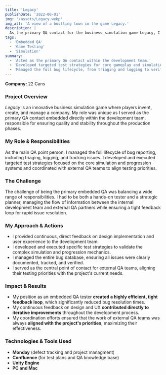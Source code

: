 ```yaml
---
title: 'Legacy'
publishDate: '2022-06-01'
img: '/assets/Legacy.webp'
img_alt: 'A view of a bustling town in the game Legacy.'
description: |
  As the primary QA contact for the business simulation game Legacy, I was embedded directly within the development team at 22 Cans to ensure rapid issue resolution and a tight feedback loop.
tags:
  - 'Embedded QA'
  - 'Game Testing'
  - 'Simulation'
summary:
  - 'Acted as the primary QA contact within the development team.'
  - 'Developed targeted test strategies for core gameplay and simulation mechanics.'
  - 'Managed the full bug lifecycle, from triaging and logging to verification.'
---
```

**Company:** 22 Cans

### Project Overview
*Legacy* is an innovative business simulation game where players invent, create, and manage a company. My role was unique as I served as the primary QA contact embedded directly within the development team, responsible for ensuring quality and stability throughout the production phases.

### My Role & Responsibilities
As the main QA point person, I managed the full lifecycle of bug reporting, including triaging, logging, and tracking issues. I developed and executed targeted test strategies focused on the core simulation and progression systems and coordinated with external QA teams to align testing priorities.

### The Challenge
The challenge of being the primary embedded QA was balancing a wide range of responsibilities. I had to be both a hands-on tester and a strategic planner, managing the flow of information between the internal development team and external QA partners while ensuring a tight feedback loop for rapid issue resolution.

### My Approach & Actions
* I provided continuous, direct feedback on design implementation and user experience to the development team.
* I developed and executed specific test strategies to validate the complex simulation and progression mechanics.
* I managed the entire bug database, ensuring all issues were clearly documented, tracked, and verified.
* I served as the central point of contact for external QA teams, aligning their testing priorities with the project's current needs.

### Impact & Results
* My position as an embedded QA tester **created a highly efficient, tight feedback loop**, which significantly reduced bug resolution times.
* My continuous feedback on design and UX **contributed directly to iterative improvements** throughout the development process.
* My coordination efforts ensured that the work of external QA teams was always **aligned with the project's priorities**, maximizing their effectiveness.

### Technologies & Tools Used
* **Monday** (defect tracking and project managment)
* **Confluence** (for test plans and QA knowledge base)
* **Unity Engine**
* **PC and Mac**